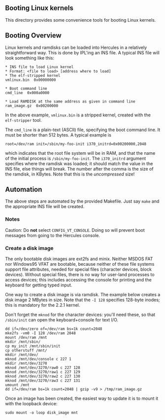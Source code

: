Booting Linux kernels
---------------------
This directory provides some convenience tools for booting Linux
kernels.

## Booting Overview
Linux kernels and ramdisks can be loaded into Hercules in a relatively
straightforward way. This is done by IPL'ing an INS file. A typical
INS file will look something like this:
```
* INS file to load Linux kernel
* Format: <file to load> [address where to load]
* The elf-stripped kernel
vmlinux.bin  0x00000000

* Boot command line
cmd_line  0x000a0000

* Load RAMDISK at the same address as given in command line
ram_image.gz  0x00200000
```

In the above example, `vmlinux.bin` is a stripped kernel, created with
the `elf-stripper` tool.

The `cmd_line` is a plain-text (ASCII) file, specifying the boot
command line. It must be shorter than 512 bytes. A typical example
is
```
root=/dev/ram init=/sbin/my-foo-init i370_initrd=0x00200000,2048
```
which indicates that the root file system will be in RAM, and that the
name of the initial process is `/sbin/my-foo-init`. The `i370_initrd`
argument specifies where the ramdisk was loaded; it should match the
value in the INS file, else things will break. The number after the
comma is the size of the ramdisk, in KBytes. Note that this is the
*uncompressed* size!

## Automation
The above steps are automated by the provided Makefile. Just say `make`
and the appropriate INS file will be created.


### Notes
Caution: Do **not** select `CONFIG_VT_CONSOLE`. Doing so will prevent
boot messages from going to the Hercules console.

### Create a disk image
The only bootable disk images are ext2fs and minix. Neither MSDOS FAT
nor Windows95 VFAT are bootable, because neither of these file systems
support file attributes, needed for special files (character devices,
block devices). Without special files, there is no way for user-land
processes to access devices; this includes accessing the console for
printing and the keyboard for getting typed input.

One way to create a disk image is via ramdisk. The example below
creates a disk image 2 MBytes in size. Note that the `-I 128`
specifies 128-byte inodes; this is mandatory for the 2.2.1 kernel.

Don't forget the `mknod` for the character devices: you'll need these,
so that `/sbin/init` can open the keyboard+console for text I/O.
```
dd if=/dev/zero of=/dev/ram bs=1k count=2048
mke2fs -vm0 -I 128 /dev/ram 2048
mount /dev/ram /mnt
mkdir /mnt/sbin/
cp my_init /mnt/sbin/init
cp otherstuff /mnt/
mkdir /mnt/dev/
mknod /mnt/dev/console c 227 1
mkdir /mnt/dev/3270
mknod /mnt/dev/3270/raw0 c 227 128
mknod /mnt/dev/3270/raw1 c 227 129
mknod /mnt/dev/3270/raw2 c 227 130
mknod /mnt/dev/3270/raw3 c 227 131
umount /mnt
dd if=/dev/ram bs=1k count=2048 | gzip -v9 > /tmp/ram_image.gz
```

Once an image has been created, the easiest way to update it is to mount
it with the loopback device:
```
sudo mount -o loop disk_image mnt
```
